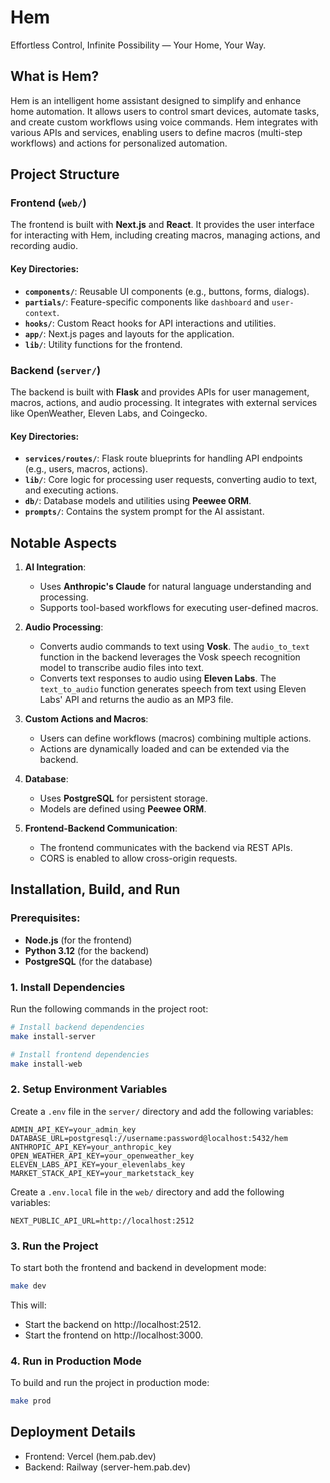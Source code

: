 # Hem

Effortless Control, Infinite Possibility — Your Home, Your Way.

## What is Hem?

Hem is an intelligent home assistant designed to simplify and enhance home automation. It allows users to control smart devices, automate tasks, and create custom workflows using voice commands. Hem integrates with various APIs and services, enabling users to define macros (multi-step workflows) and actions for personalized automation.

## Project Structure

### Frontend (`web/`)

The frontend is built with **Next.js** and **React**. It provides the user interface for interacting with Hem, including creating macros, managing actions, and recording audio.

#### Key Directories:

- **`components/`**: Reusable UI components (e.g., buttons, forms, dialogs).
- **`partials/`**: Feature-specific components like `dashboard` and `user-context`.
- **`hooks/`**: Custom React hooks for API interactions and utilities.
- **`app/`**: Next.js pages and layouts for the application.
- **`lib/`**: Utility functions for the frontend.

### Backend (`server/`)

The backend is built with **Flask** and provides APIs for user management, macros, actions, and audio processing. It integrates with external services like OpenWeather, Eleven Labs, and Coingecko.

#### Key Directories:

- **`services/routes/`**: Flask route blueprints for handling API endpoints (e.g., users, macros, actions).
- **`lib/`**: Core logic for processing user requests, converting audio to text, and executing actions.
- **`db/`**: Database models and utilities using **Peewee ORM**.
- **`prompts/`**: Contains the system prompt for the AI assistant.

## Notable Aspects

1. **AI Integration**:

   - Uses **Anthropic's Claude** for natural language understanding and processing.
   - Supports tool-based workflows for executing user-defined macros.

2. **Audio Processing**:

   - Converts audio commands to text using **Vosk**. The `audio_to_text` function in the backend leverages the Vosk speech recognition model to transcribe audio files into text.
   - Converts text responses to audio using **Eleven Labs**. The `text_to_audio` function generates speech from text using Eleven Labs' API and returns the audio as an MP3 file.

3. **Custom Actions and Macros**:

   - Users can define workflows (macros) combining multiple actions.
   - Actions are dynamically loaded and can be extended via the backend.

4. **Database**:

   - Uses **PostgreSQL** for persistent storage.
   - Models are defined using **Peewee ORM**.

5. **Frontend-Backend Communication**:
   - The frontend communicates with the backend via REST APIs.
   - CORS is enabled to allow cross-origin requests.

## Installation, Build, and Run

### Prerequisites:

- **Node.js** (for the frontend)
- **Python 3.12** (for the backend)
- **PostgreSQL** (for the database)

### 1. Install Dependencies

Run the following commands in the project root:

```bash
# Install backend dependencies
make install-server

# Install frontend dependencies
make install-web
```

### 2. Setup Environment Variables

Create a `.env` file in the `server/` directory and add the following variables:

```env
ADMIN_API_KEY=your_admin_key
DATABASE_URL=postgresql://username:password@localhost:5432/hem
ANTHROPIC_API_KEY=your_anthropic_key
OPEN_WEATHER_API_KEY=your_openweather_key
ELEVEN_LABS_API_KEY=your_elevenlabs_key
MARKET_STACK_API_KEY=your_marketstack_key
```

Create a `.env.local` file in the `web/` directory and add the following variables:

```env
NEXT_PUBLIC_API_URL=http://localhost:2512
```

### 3. Run the Project

To start both the frontend and backend in development mode:

```bash
make dev
```

This will:

- Start the backend on http://localhost:2512.
- Start the frontend on http://localhost:3000.

### 4. Run in Production Mode

To build and run the project in production mode:

```bash
make prod
```

## Deployment Details

- Frontend: Vercel (hem.pab.dev)
- Backend: Railway (server-hem.pab.dev)
